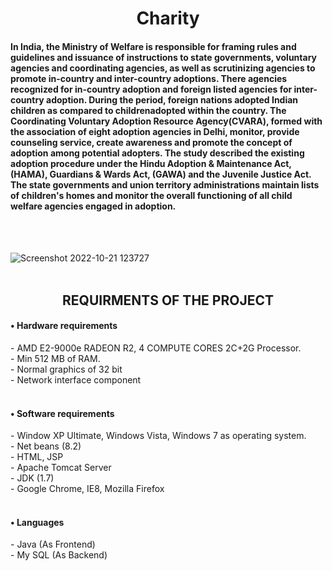 <h1 align="center"> Charity </h1>

<h4 align="left"> In India, the Ministry of Welfare is responsible for framing rules and guidelines and issuance of instructions to state governments, voluntary agencies and coordinating agencies, as well as scrutinizing agencies to promote in-country and inter-country adoptions. There agencies recognized for in-country adoption and foreign listed agencies for inter-country adoption. During the period, foreign nations adopted Indian children as compared to childrenadopted within the country. The Coordinating Voluntary Adoption Resource Agency(CVARA), formed with the association of eight adoption agencies in Delhi, monitor, provide counseling service, create awareness and promote the concept of adoption among potential adopters. The study described the existing adoption procedure under the Hindu Adoption & Maintenance Act, (HAMA), Guardians & Wards Act, (GAWA) and the Juvenile Justice Act. The state governments and union territory administrations maintain lists of children's homes and monitor the overall functioning of all child welfare agencies engaged in adoption.</h4>

</br>
</br>

![Screenshot 2022-10-21 123727](https://user-images.githubusercontent.com/115460624/197135594-f28607f1-077d-4279-bc61-ec8ba84a4466.png)
</br>
</br>

<h2 align="center"> REQUIRMENTS OF THE PROJECT </h2>

<h4> •	Hardware requirements </h4>
-	AMD E2-9000e RADEON R2, 4 COMPUTE CORES 2C+2G Processor.
</br>
-	Min 512 MB of RAM.
</br>
-	Normal graphics of 32 bit
</br>
-	Network interface component 
</br>
</br>

<h4> •	Software requirements </h4>
- 	Window XP Ultimate, Windows Vista, Windows 7 as operating system.
    </br>
- 	Net beans (8.2)
    </br>
- 	HTML, JSP
    </br>
- 	Apache Tomcat Server
    </br>
- 	JDK (1.7)
    </br>
- 	Google Chrome, IE8, Mozilla Firefox
</br>
</br>

<h4 style="bold" > •	Languages </h4>
-	Java (As Frontend)
</br>
-	My SQL (As Backend)
</br>
</br>
